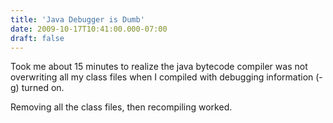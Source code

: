 ```yaml
---
title: 'Java Debugger is Dumb'
date: 2009-10-17T10:41:00.000-07:00
draft: false
---
```


Took me about 15 minutes to realize the java bytecode compiler was not overwriting all my class files when I compiled with debugging information (-g) turned on.  
  
Removing all the class files, then recompiling worked.